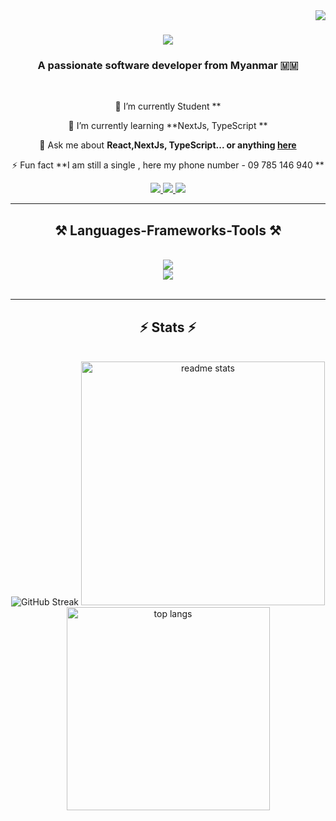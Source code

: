 <img align="right" src="https://visitor-badge.laobi.icu/badge?page_id=tomoe-12.tomoe-12" />

<h1 align="center">
    <img src="https://readme-typing-svg.herokuapp.com/?font=Righteous&size=35&center=true&vCenter=true&width=500&height=70&duration=4000&lines=Hi+There!+👋;+I'm+Khun+Thi+Han!;" />
</h1>

<h3 align="center">A passionate software developer from Myanmar 🇲🇲</h3>

<br/>

<div align="center">
 
<!-- 🔭 I’m currently working on **a marketplace**--->
 🔭 I’m currently Student **
 
 🌱 I’m currently learning **NextJs, TypeScript **

💬 Ask me about **React,NextJs, TypeScript... or anything [here](https://www.linkedin.com/in/khun-thi-han-73a8482a9/)**

⚡ Fun fact **I am still a single , here my phone number - 09 785 146 940 **

 </div>
 
<div align="center"> 
  <a href="mailto:li8993han@gmail.com">
    <img src="https://img.shields.io/badge/Gmail-333333?style=for-the-badge&logo=gmail&logoColor=red" />
  </a>
  <a href="https://www.linkedin.com/in/khun-thi-han-73a8482a9/" target="_blank">
    <img src="https://img.shields.io/badge/LinkedIn-0077B5?style=for-the-badge&logo=linkedin&logoColor=white" target="_blank" />
  </a>
  <a  target="https://portfolio-one-zeta-13.vercel.app/">
     <img src="https://img.shields.io/badge/Portfolio-FF5722?style=for-the-badge&logo=todoist&logoColor=white" target="_blank" /> <!-- sqlite, safari, google-chrome are other good icon options -->
  </a>
</div>

 <hr/>
 
<h2 align="center">⚒️ Languages-Frameworks-Tools ⚒️</h2>
<br/>
<div align="center">
    <img src="https://skillicons.dev/icons?i=html,css,bootstrap,tailwind,vite,git" /><br/>
    <img src="https://skillicons.dev/icons?i=javascript,typescript,express,react,nextjs,firebase,appwrite,nodejs,mongodb,mysql," /><br/>
</div>

<br/>
<hr/>

<!---<div align="center">
  <h2>🐍 My Contributions 🐍</h2>
  <br/>
  <img alt="snake eating my contributions" src="https://raw.githubusercontent.com/Tomoe-12/KhunThiHan/output/github-contribution-grid-snake.svg" />
  <br/>
</div>

<hr/> --->

<h2 align="center">⚡ Stats ⚡</h2>
<br>
<div align=center>

 <!--- vercel sth else --->
<!--- <img width=390 src="https://github-readme-streak-stats-tau-puce.vercel.app?user=tomoe-12&theme=dark&count_private=true&theme=react&border_radius=10" alt="streak stats"/>-->
<img src="https://github-readme-streak-stats-five-xi.vercel.app?user=Tomoe-12%20&theme=react&count_private=true&mode=weekly&border_radius=10" alt="GitHub Streak" />
  <img width=390 src="https://github-readme-stats.vercel.app/api?username=Tomoe-12&count_private=true&show_icons=true&theme=react&rank_icon=github&border_radius=10" alt="readme stats" />
  <br/>
  <img width=325 align="center" src="https://github-readme-stats.vercel.app/api/top-langs/?username=Tomoe-12&hide=HTML&langs_count=8&layout=compact&theme=react&border_radius=10&size_weight=0.5&count_weight=0.5&exclude_repo=github-readme-stats" alt="top langs" />
</div>

<!---<br/><br/>

<hr/>  -->

<br/>

<!---<div align="center">
<a href='https://ko-fi.com/V7V4RAK9C' target='_blank'><img height='64' style='border:0px;height:64px;' src='https://storage.ko-fi.com/cdn/kofi1.png?v=3' border='0' alt='Buy Me a Coffee at ko-fi.com' /></a>
</div> -->

<br/>

